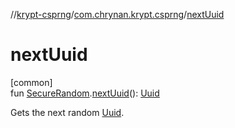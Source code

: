 //[krypt-csprng](../../index.md)/[com.chrynan.krypt.csprng](index.md)/[nextUuid](next-uuid.md)

# nextUuid

[common]\
fun [SecureRandom](-secure-random/index.md).[nextUuid](next-uuid.md)(): [Uuid](../../../krypt-uuid/krypt-uuid/com.chrynan.krypt.uuid/-uuid/index.md)

Gets the next random [Uuid](../../../krypt-uuid/krypt-uuid/com.chrynan.krypt.uuid/-uuid/index.md).
